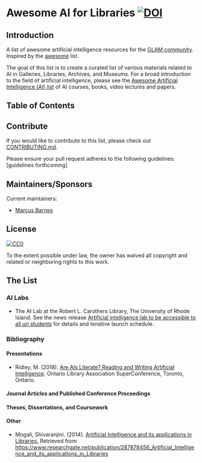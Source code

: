 # Awesome AI for Libraries [![DOI](https://zenodo.org/badge/132942903.svg)](https://zenodo.org/badge/latestdoi/132942903)
## Introduction
A list of awesome artificial intelligence resources for the [GLAM community](https://en.wikipedia.org/wiki/GLAM_(industry_sector)).  Inspired by the [awesome](https://github.com/sindresorhus/awesome) list.

The goal of this list is to create a curated list of various materials related to AI in Galleries, Libraries, Archives, and Museums.  For a broad introduction to the field of artificial intelligence, please see the [Awesome Artificial Intelligence (AI) list](https://github.com/owainlewis/awesome-artificial-intelligence) of AI courses, books, video lectures and papers.

## Table of Contents
## Contribute
If you would like to contribute to this list, please check out [CONTRIBUTING.md](CONTRIBUTING.md).

Please ensure your pull request adheres to the following guidelines:
\[guidelines forthcoming\]

## Maintainers/Sponsors

Current maintainers:

* [Marcus Barnes](https://github.com/MarcusBarnes)

## License

[![CC0](http://mirrors.creativecommons.org/presskit/buttons/88x31/svg/cc-zero.svg)](https://creativecommons.org/publicdomain/zero/1.0/)

To the extent possible under law, the owner has waived all copyright and related or neighboring rights to this work.

## The List
### AI Labs
* The AI Lab at the Robert L. Carothers Library, The University of Rhode Island.  See the news release [Artificial intelligence lab to be accessible to all uri students](https://web.uri.edu/engineering/ai-lab-to-be-accessible-to-all-uri-students/) for details and tenative launch schedule.

### Bibliography
#### Presentations
* Ridley, M. (2018). [Are AIs Literate? Reading and Writing Artificial Intelligence](https://www.dropbox.com/s/04z8fexen2je12i/AI%20Literacy%20OLA%20SC%202018.pptx?dl=0). Ontario Library Association SuperConference, Toronto, Ontario.
#### Journal Articles and Published Conference Proceedings
#### Theses, Dissertations, and Coursework
#### Other

* Mogali, Shivaranjini. (2014). [Artificial Intelligence and its applications in Libraries.](https://www.researchgate.net/publication/287878456_Artificial_Intelligence_and_its_applications_in_Libraries)  Retrieved from https://www.researchgate.net/publication/287878456_Artificial_Intelligence_and_its_applications_in_Libraries 
